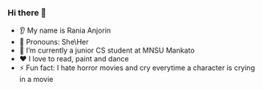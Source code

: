 ### Hi there 👋
* 👂 My name is Rania Anjorin
* 👩 Pronouns: She\Her
* 🔭 I’m currently a junior CS student at MNSU Mankato
* ❤️ I love to read, paint and dance
* ⚡ Fun fact: I hate horror movies and cry everytime a character is crying in a movie
